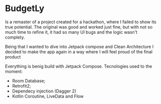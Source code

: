 # BudgetLy
Is a remaster of a project created for a hackathon, where I failed to show its true potential.
The original was good and worked just fine, but with not so much time to refine it, it had so many UI bugs and the logic wasn't complety.

Being that I wanted to dive into Jetpack compose and Clean Architecture I decided to make the app again in a way where I will feel proud of the final product

Everything is benig build with Jetpack Compose.
Tecnologies used to the moment:
  - Room Database;
  - Retrofit2;
  - Dependecy injection (Dagger 2)
  - Kotlin Coroutine, LiveData and Flow
